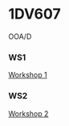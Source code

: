 # 1DV607
OOA/D

### WS1
[Workshop 1](https://github.com/tn222gf/1DV607/tree/master/ws1)

### WS2
[Workshop 2](https://github.com/tn222gf/1DV607/tree/master/ws2)
